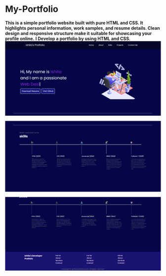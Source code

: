 # My-Portfolio
**This is a simple portfolio website built with pure HTML and CSS.
It highlights personal information, work samples, and resume details.
Clean design and responsive structure make it suitable for showcasing your profile online.**
**I Develop a portfolio by using HTML and CSS.**
![image_alt](https://github.com/ishitasahoo930/My-Portfolio/blob/5adc99aee68d3a7eea759d282089c617eff35528/Screenshot%202025-09-06%20175414.png)

![image_alt](https://github.com/ishitasahoo930/My-Portfolio/blob/4e404d94b10fcbc78f32e1a1ccc780b9d5001099/Screenshot%202025-09-06%20175441.png)

![image_alt](https://github.com/ishitasahoo930/My-Portfolio/blob/4c06e2bbebf1e7c16ef5cb2c43012d7be64d185d/Screenshot%202025-09-06%20175502.png)
